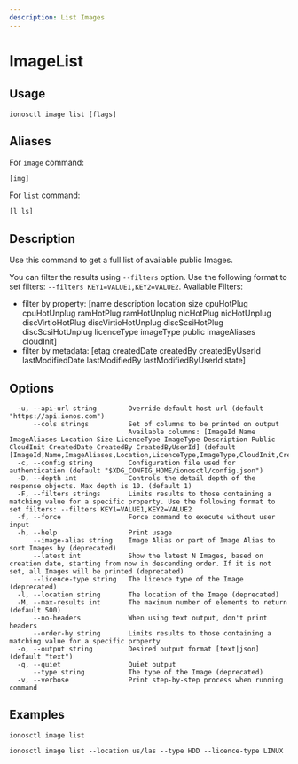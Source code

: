```yaml
---
description: List Images
---
```


# ImageList

## Usage

```text
ionosctl image list [flags]
```

## Aliases

For `image` command:

```text
[img]
```

For `list` command:

```text
[l ls]
```

## Description

Use this command to get a full list of available public Images.

You can filter the results using `--filters` option. Use the following format to set filters: `--filters KEY1=VALUE1,KEY2=VALUE2`.
Available Filters:
* filter by property: [name description location size cpuHotPlug cpuHotUnplug ramHotPlug ramHotUnplug nicHotPlug nicHotUnplug discVirtioHotPlug discVirtioHotUnplug discScsiHotPlug discScsiHotUnplug licenceType imageType public imageAliases cloudInit]
* filter by metadata: [etag createdDate createdBy createdByUserId lastModifiedDate lastModifiedBy lastModifiedByUserId state]

## Options

```text
  -u, --api-url string        Override default host url (default "https://api.ionos.com")
      --cols strings          Set of columns to be printed on output 
                              Available columns: [ImageId Name ImageAliases Location Size LicenceType ImageType Description Public CloudInit CreatedDate CreatedBy CreatedByUserId] (default [ImageId,Name,ImageAliases,Location,LicenceType,ImageType,CloudInit,CreatedDate])
  -c, --config string         Configuration file used for authentication (default "$XDG_CONFIG_HOME/ionosctl/config.json")
  -D, --depth int             Controls the detail depth of the response objects. Max depth is 10. (default 1)
  -F, --filters strings       Limits results to those containing a matching value for a specific property. Use the following format to set filters: --filters KEY1=VALUE1,KEY2=VALUE2
  -f, --force                 Force command to execute without user input
  -h, --help                  Print usage
      --image-alias string    Image Alias or part of Image Alias to sort Images by (deprecated)
      --latest int            Show the latest N Images, based on creation date, starting from now in descending order. If it is not set, all Images will be printed (deprecated)
      --licence-type string   The licence type of the Image (deprecated)
  -l, --location string       The location of the Image (deprecated)
  -M, --max-results int       The maximum number of elements to return (default 500)
      --no-headers            When using text output, don't print headers
      --order-by string       Limits results to those containing a matching value for a specific property
  -o, --output string         Desired output format [text|json] (default "text")
  -q, --quiet                 Quiet output
      --type string           The type of the Image (deprecated)
  -v, --verbose               Print step-by-step process when running command
```

## Examples

```text
ionosctl image list

ionosctl image list --location us/las --type HDD --licence-type LINUX
```

